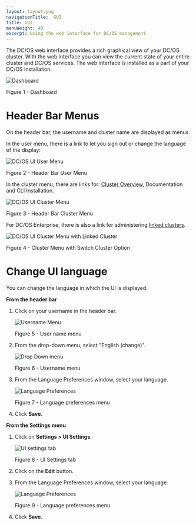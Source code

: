 ```yaml
---
layout: layout.pug
navigationTitle:  GUI
title: GUI
menuWeight: 40
excerpt: Using the web interface for DC/OS management
---
```


The DC/OS web interface provides a rich graphical view of your DC/OS cluster. With the web interface you can view the current state of your entire cluster and DC/OS services. The web interface is installed as a part of your DC/OS installation.

![Dashboard](/1.13/img/dashboard-ee-1-12.png)

Figure 1 - Dashboard

# Header Bar Menus

On the header bar, the username and cluster name are displayed as menus.

In the user menu, there is a link to let you sign out or change the language of the display:

![DC/OS UI User Menu](/1.13/img/GUI-change-UI-language-selector.png)

Figure 2 - Header Bar User Menu

In the cluster menu, there are links for: [Cluster Overview](/1.13/gui/cluster/), Documentation and CLI Installation.

![DC/OS UI Cluster Menu](/1.13/img/header-bar-cluster-dropdown-1-12.png)

Figure 3 - Header Bar Cluster Menu

For DC/OS Enterprise, there is also a link for administering [linked clusters](/1.13/administering-clusters/multiple-clusters/cluster-links/).

![DC/OS UI Cluster Menu with Linked Cluster](/1.13/img/switch-cluster-1-12.png)

Figure 4 - Cluster Menu with Switch Cluster Option

# Change UI language

You can change the language in which the UI is displayed. 

**From the header bar**

1. Click on your username in the header bar.

    ![Username Menu](/1.13/img/GUI-change-UI-settings-menu-3.png)

    Figure 5 - User name menu

1. From the drop-down menu, select "English (change)".

    ![Drop Down menu](/1.13/img/GUI-change-UI-language-selector.png)

    Figure 6 - Username menu

1. From the Language Preferences window, select your language.

    ![Language Preferences](/1.13/img/GUI-change-UI-settings-menu-2.png)

    Figure 7 - Language preferences menu

1. Click **Save**.

**From the Settings menu**

1. Click on **Settings > UI Settings**.

    ![UI settings tab](/1.13/img/GUI-change-UI-settings-menu-1.png)

    Figure 8 - UI Settings tab

1. Click on the **Edit** button.

1. From the Language Preferences window, select your language.

    ![Language Preferences](/1.13/img/GUI-change-UI-settings-menu-2.png)

    Figure 9 - Language preferences menu
1. Click **Save**.


